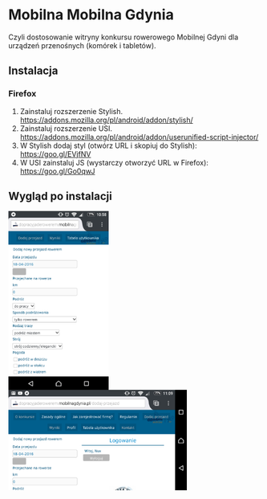 Mobilna Mobilna Gdynia
======================

Czyli dostosowanie witryny konkursu rowerowego Mobilnej Gdyni dla urządzeń przenośnych (komórek i tabletów).

Instalacja
----------

### Firefox ###
1. Zainstaluj rozszerzenie Stylish.
	https://addons.mozilla.org/pl/android/addon/stylish/
2. Zainstaluj rozszerzenie USI.
	https://addons.mozilla.org/pl/android/addon/userunified-script-injector/
3. W Stylish dodaj styl (otwórz URL i skopiuj do Stylish):
	https://goo.gl/EVjfNV
4. W USI zainstaluj JS (wystarczy otworzyć URL w Firefox):
	https://goo.gl/Go0qwJ

Wygląd po instalacji
--------------------

<img
	src="screen.png" alt="wąski ekran"
	width="200" align="left"
/><img 
	src="screen_szeroki.png" alt="szeroki ekran" 
	height="200"
/>

